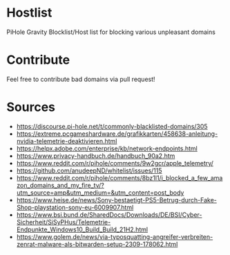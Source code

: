 # Hostlist
PiHole Gravity Blocklist/Host list for blocking various unpleasant domains

# Contribute
Feel free to contribute bad domains via pull request!


# Sources
* https://discourse.pi-hole.net/t/commonly-blacklisted-domains/305
* https://extreme.pcgameshardware.de/grafikkarten/458638-anleitung-nvidia-telemetrie-deaktivieren.html
* https://helpx.adobe.com/enterprise/kb/network-endpoints.html
* https://www.privacy-handbuch.de/handbuch_90a2.htm
* https://www.reddit.com/r/pihole/comments/9w2gcr/apple_telemetry/
* https://github.com/anudeepND/whitelist/issues/115
* https://www.reddit.com/r/pihole/comments/8bz1l1/i_blocked_a_few_amazon_domains_and_my_fire_tv/?utm_source=amp&utm_medium=&utm_content=post_body
* https://www.heise.de/news/Sony-bestaetigt-PS5-Betrug-durch-Fake-Shop-playstation-sony-eu-6009907.html
* https://www.bsi.bund.de/SharedDocs/Downloads/DE/BSI/Cyber-Sicherheit/SiSyPHus/Telemetrie-Endpunkte_Windows10_Build_Build_21H2.html
* https://www.golem.de/news/via-typosquatting-angreifer-verbreiten-zenrat-malware-als-bitwarden-setup-2309-178062.html
